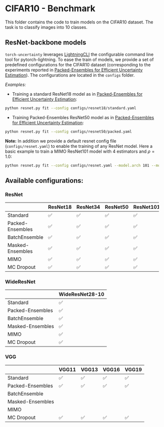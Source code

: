 # CIFAR10 - Benchmark

This folder contains the code to train models on the CIFAR10 dataset. The task is to classify images into $10$ classes.

## ResNet-backbone models

`torch-uncertainty` leverages [LightningCLI](https://lightning.ai/docs/pytorch/stable/api/lightning.pytorch.cli.LightningCLI.html#lightning.pytorch.cli.LightningCLI) the configurable command line tool for pytorch-lightning. To ease the train of models, we provide a set of predefined configurations for the CIFAR10 dataset (corresponding to the experiments reported in [Packed-Ensembles for Efficient Uncertainty Estimation](https://arxiv.org/abs/2210.09184)). The configurations are located in the `configs` folder.

*Examples:*

* Training a standard ResNet18 model as in [Packed-Ensembles for Efficient Uncertainty Estimation](https://arxiv.org/abs/2210.09184):

```bash
python resnet.py fit --config configs/resnet18/standard.yaml
```

* Training Packed-Ensembles ResNet50 model as in [Packed-Ensembles for Efficient Uncertainty Estimation](https://arxiv.org/abs/2210.09184):

```bash
python resnet.py fit --config configs/resnet50/packed.yaml
```


**Note:** In addition we provide a default resnet config file (`configs/resnet.yaml`) to enable the training of any ResNet model. Here a basic example to train a MIMO ResNet101 model with $4$ estimators and $\rho=1.0$:

```bash
python resnet.py fit --config configs/resnet.yaml --model.arch 101 --model.version mimo --model.num_estimators 4 --model.rho 1.0
```



## Available configurations:

### ResNet

||ResNet18|ResNet34|ResNet50|ResNet101|ResNet152|
|---|---|---|---|---|---|
|Standard|✅|✅|✅|✅|✅|
|Packed-Ensembles|✅|✅|✅|✅|✅|
|BatchEnsemble|✅|✅|✅|✅|✅|
|Masked-Ensembles|✅|✅|✅|✅|✅|
|MIMO|✅|✅|✅|✅|✅|
|MC Dropout|✅|✅|✅|✅|✅|


### WideResNet

||WideResNet28-10|
|---|---|
|Standard|✅|
|Packed-Ensembles|✅|
|BatchEnsemble|✅|
|Masked-Ensembles|✅|
|MIMO|✅|
|MC Dropout|✅|

### VGG

||VGG11|VGG13|VGG16|VGG19|
|---|---|---|---|---|
|Standard|✅|✅|✅|✅|
|Packed-Ensembles|✅|✅|✅|✅|
|BatchEnsemble|||||
|Masked-Ensembles|||||
|MIMO|||||
|MC Dropout|✅|✅|✅|✅|
